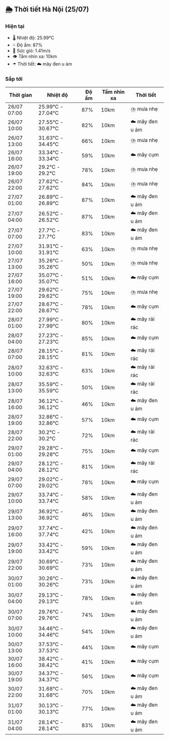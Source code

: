 ## 🌦️ Thời tiết Hà Nội (25/07)

### Hiện tại

- 🌡️ Nhiệt độ: 25.99℃
- 💦 Độ ẩm: 87%
- 💨 Sức gió: 1.41m/s
- 👁️ Tầm nhìn xa: 10km
- ☂️ Thời tiết: ☁️ mây đen u ám

### Sắp tới

| Thời gian | Nhiệt độ | Độ ẩm | Tầm nhìn xa | Thời tiết |
| --- | --- | --- | --- | --- |
| 26/07 07:00 | 25.99℃ - 27.04℃ | 87% | 10km | ⛈️ mưa nhẹ |
| 26/07 10:00 | 27.55℃ - 30.67℃ | 82% | 10km | ☁️ mây đen u ám |
| 26/07 13:00 | 31.63℃ - 34.45℃ | 66% | 10km | ⛈️ mưa nhẹ |
| 26/07 16:00 | 33.34℃ - 33.34℃ | 59% | 10km | ☁️ mây cụm |
| 26/07 19:00 | 29.2℃ - 29.2℃ | 78% | 10km | ⛈️ mưa nhẹ |
| 26/07 22:00 | 27.62℃ - 27.62℃ | 84% | 10km | ⛈️ mưa nhẹ |
| 27/07 01:00 | 26.89℃ - 26.89℃ | 87% | 10km | ☁️ mây đen u ám |
| 27/07 04:00 | 26.52℃ - 26.52℃ | 87% | 10km | ☁️ mây đen u ám |
| 27/07 07:00 | 27.7℃ - 27.7℃ | 83% | 10km | ☁️ mây đen u ám |
| 27/07 10:00 | 31.91℃ - 31.91℃ | 63% | 10km | ⛈️ mưa nhẹ |
| 27/07 13:00 | 35.26℃ - 35.26℃ | 50% | 10km | ⛈️ mưa nhẹ |
| 27/07 16:00 | 35.07℃ - 35.07℃ | 51% | 10km | ☁️ mây cụm |
| 27/07 19:00 | 29.62℃ - 29.62℃ | 75% | 10km | ⛈️ mưa nhẹ |
| 27/07 22:00 | 28.67℃ - 28.67℃ | 78% | 10km | ☁️ mây cụm |
| 28/07 01:00 | 27.99℃ - 27.99℃ | 80% | 10km | ☁️ mây rải rác |
| 28/07 04:00 | 27.23℃ - 27.23℃ | 85% | 10km | ☁️ mây cụm |
| 28/07 07:00 | 28.15℃ - 28.15℃ | 81% | 10km | ☁️ mây rải rác |
| 28/07 10:00 | 32.63℃ - 32.63℃ | 63% | 10km | ☁️ mây rải rác |
| 28/07 13:00 | 35.59℃ - 35.59℃ | 50% | 10km | ☁️ mây rải rác |
| 28/07 16:00 | 36.12℃ - 36.12℃ | 46% | 10km | ☁️ mây đen u ám |
| 28/07 19:00 | 32.86℃ - 32.86℃ | 57% | 10km | ☁️ mây cụm |
| 28/07 22:00 | 30.2℃ - 30.2℃ | 72% | 10km | ☁️ mây rải rác |
| 29/07 01:00 | 29.28℃ - 29.28℃ | 75% | 10km | ☁️ mây cụm |
| 29/07 04:00 | 28.12℃ - 28.12℃ | 81% | 10km | ☁️ mây rải rác |
| 29/07 07:00 | 29.02℃ - 29.02℃ | 78% | 10km | ☁️ mây cụm |
| 29/07 10:00 | 33.74℃ - 33.74℃ | 58% | 10km | ☁️ mây đen u ám |
| 29/07 13:00 | 36.92℃ - 36.92℃ | 46% | 10km | ☁️ mây đen u ám |
| 29/07 16:00 | 37.74℃ - 37.74℃ | 42% | 10km | ☁️ mây đen u ám |
| 29/07 19:00 | 33.42℃ - 33.42℃ | 59% | 10km | ☁️ mây đen u ám |
| 29/07 22:00 | 30.69℃ - 30.69℃ | 73% | 10km | ☁️ mây đen u ám |
| 30/07 01:00 | 30.26℃ - 30.26℃ | 73% | 10km | ☁️ mây đen u ám |
| 30/07 04:00 | 29.13℃ - 29.13℃ | 78% | 10km | ☁️ mây đen u ám |
| 30/07 07:00 | 29.76℃ - 29.76℃ | 74% | 10km | ☁️ mây đen u ám |
| 30/07 10:00 | 34.46℃ - 34.46℃ | 54% | 10km | ☁️ mây đen u ám |
| 30/07 13:00 | 37.53℃ - 37.53℃ | 44% | 10km | ☁️ mây cụm |
| 30/07 16:00 | 38.42℃ - 38.42℃ | 41% | 10km | ☁️ mây cụm |
| 30/07 19:00 | 34.37℃ - 34.37℃ | 56% | 10km | ☁️ mây cụm |
| 30/07 22:00 | 31.68℃ - 31.68℃ | 70% | 10km | ☁️ mây đen u ám |
| 31/07 01:00 | 30.13℃ - 30.13℃ | 77% | 10km | ☁️ mây đen u ám |
| 31/07 04:00 | 28.14℃ - 28.14℃ | 83% | 10km | ☁️ mây đen u ám |
